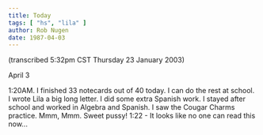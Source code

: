 ```yaml
---
title: Today
tags: [ "hs", "lila" ]
author: Rob Nugen
date: 1987-04-03
---
```


<p class=note>(transcribed 5:32pm CST Thursday 23 January 2003)</p>

<p class=date>April 3</p>

<p>1:20AM.  I finished 33 notecards out of 40 today.  I can do the
rest at school.  I wrote Lila a big long letter.  I did some extra
Spanish work.  I stayed after school and worked in Algebra and
Spanish.  I saw the Cougar Charms practice.  Mmm, Mmm. Sweet pussy!
1:22 - It looks like no one can read this now...</p>
